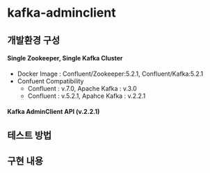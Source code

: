 # kafka-adminclient
## 개발환경 구성
#### Single Zookeeper, Single Kafka Cluster

- Docker Image : Confluent/Zookeeper:5.2.1, Confluent/Kafka:5.2.1 
- Confuent Compatibility
  - Confluent : v.7.0, Apache Kafka : v.3.0
  - Confluent : v.5.2.1, Apahce Kafka : v.2.2.1

#### Kafka AdminClient API (v.2.2.1)

## 테스트 방법


## 구현 내용
